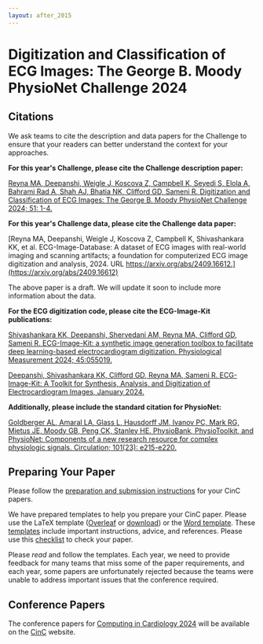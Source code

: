 ```yaml
---
layout: after_2015
---
```


# Digitization and Classification of ECG Images: The George B. Moody PhysioNet Challenge 2024

## Citations

We ask teams to cite the description and data papers for the Challenge to ensure that your readers can better understand the context for your approaches.

__For this year's Challenge, please cite the Challenge description paper:__

[Reyna MA, Deepanshi, Weigle J, Koscova Z, Campbell K, Seyedi S, Elola A, Bahrami Rad A, Shah AJ, Bhatia NK, Clifford GD, Sameni R. Digitization and Classification of ECG Images: The George B. Moody PhysioNet Challenge 2024; 51: 1-4.](cinc_paper.pdf)

__For this year's Challenge data, please cite the Challenge data paper:__

[Reyna MA, Deepanshi, Weigle J, Koscova Z, Campbell K, Shivashankara KK, et al. ECG-Image-Database: A dataset of ECG images with real-world imaging and scanning artifacts; a foundation for computerized ECG image digitization and analysis, 2024. URL https://arxiv.org/abs/2409.16612.](https://arxiv.org/abs/2409.16612)

The above paper is a draft. We will update it soon to include more information about the data.

__For the ECG digitization code, please cite the ECG-Image-Kit publications:__

[Shivashankara KK, Deepanshi, Shervedani AM, Reyna MA, Clifford GD, Sameni R. ECG-Image-Kit: a synthetic image generation toolbox to facilitate deep learning-based electrocardiogram digitization. Physiological Measurement 2024; 45:055019.](https://iopscience.iop.org/article/10.1088/1361-6579/ad4954)

[Deepanshi, Shivashankara KK, Clifford GD, Reyna MA, Sameni R. ECG-Image-Kit: A Toolkit for Synthesis, Analysis, and Digitization of Electrocardiogram Images, January 2024.](https://github.com/alphanumericslab/ecg-image-kit)

__Additionally, please include the standard citation for PhysioNet:__

[Goldberger AL, Amaral LA, Glass L, Hausdorff JM, Ivanov PC, Mark RG, Mietus JE, Moody GB, Peng CK, Stanley HE. PhysioBank, PhysioToolkit, and PhysioNet: Components of a new research resource for complex physiologic signals. Circulation; 101(23): e215-e220.](https://www.ahajournals.org/doi/full/10.1161/01.CIR.101.23.e215)

## Preparing Your Paper

Please follow the [preparation and submission instructions](https://www.cinc.org/instructions-for-preparing-and-submitting-full-papers/) for your CinC papers.

We have prepared templates to help you prepare your CinC paper. Please use the LaTeX template ([Overleaf](https://www.overleaf.com/read/bqsnzsqcytvg#c9d13c) or [download](cinc_template.zip)) or the [Word template](https://cinc.org/instructions-for-preparing-and-submitting-full-papers/). These [templates](cinc_template.pdf) include important instructions, advice, and references. Please use this [checklist](cinc_paper_checklist.pdf) to check your paper.

Please *read* and follow the templates. Each year, we need to provide feedback for many teams that miss some of the paper requirements, and each year, some papers are unfortunately rejected because the teams were unable to address important issues that the conference required.

## Conference Papers

The conference papers for [Computing in Cardiology 2024](https://www.cinc2024.org/) will be available on the [CinC](https://www.cinc.org/cinc-papers-on-line/) website.